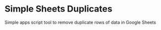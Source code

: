 # Simple Sheets Duplicates
Simple apps script tool to remove duplicate rows of data in Google Sheets

